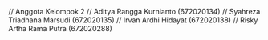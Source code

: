 //  Anggota Kelompok 2
//  Aditya Rangga Kurnianto (672020134)
//  Syahreza Triadhana Marsudi (672020135)
//  Irvan Ardhi Hidayat (672020138)
//  Risky Artha Rama Putra (672020288)
